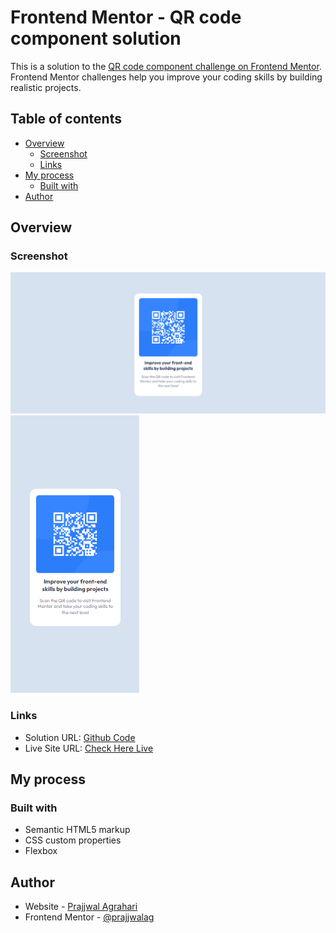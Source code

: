 # Frontend Mentor - QR code component solution

This is a solution to the [QR code component challenge on Frontend Mentor](https://www.frontendmentor.io/challenges/qr-code-component-iux_sIO_H). Frontend Mentor challenges help you improve your coding skills by building realistic projects. 

## Table of contents

- [Overview](#overview)
  - [Screenshot](#screenshot)
  - [Links](#links)
- [My process](#my-process)
  - [Built with](#built-with)
- [Author](#author)


## Overview

### Screenshot

![](./screenshots/desktop-design.png)
![](./screenshots/phone-design.png)


### Links

- Solution URL: [Github Code](https://github.com/prajjwalag/FrontEndMentor_QRCodeComponent)
- Live Site URL: [Check Here Live](https://prajjwalag.github.io/FrontEndMentor_QRCodeComponent/)

## My process

### Built with

- Semantic HTML5 markup
- CSS custom properties
- Flexbox


## Author

- Website - [Prajjwal Agrahari](https://prajjwalagrahari.live/lander)
- Frontend Mentor - [@prajjwalag](https://www.frontendmentor.io/profile/prajjwalag)


